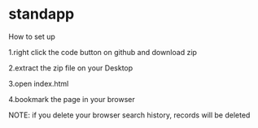 # standapp
How to set up

1.right click the code button on github and download zip

2.extract the zip file on your Desktop

3.open index.html

4.bookmark the page in your browser

NOTE: if you delete your browser search history, records will be deleted
